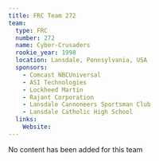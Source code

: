 ```yaml
---
title: FRC Team 272
team:
  type: FRC
  number: 272
  name: Cyber-Crusaders
  rookie_year: 1998
  location: Lansdale, Pennsylvania, USA
  sponsors:
    - Comcast NBCUniversal
    - ASI Technologies
    - Lockheed Martin
    - Rajant Corporation
    - Lansdale Cannoneers Sportsman Club
    - Lansdale Catholic High School
  links:
    Website: 
---
```

No content has been added for this team